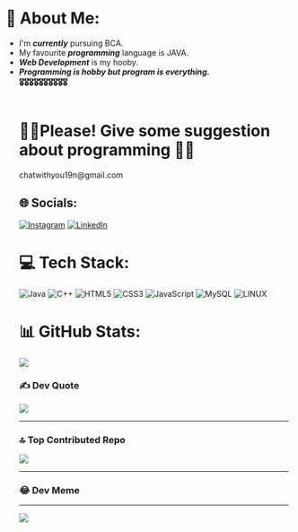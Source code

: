 # 💫 About Me:
<ul><li> I'm <i><strong>currently</strong></i> pursuing BCA. </li><li>My favourite <i><strong>programming</strong></i> language is JAVA. </li><li><i><strong>Web Development</strong></i> is my hooby. </li> <strong><i><li>Programming is hobby but program is everything.</li></i>🎖🎖🎖🎖🎖🎖🎖🎖🎖🎖</strong> <br> <br>
 <h1> <strong> 🎇✨Please! Give some suggestion about programming 🎇✨</strong> </h1>

<p>chatwithyou19n@gmail.com</p>
  
## 🌐 Socials:
[![Instagram](https://img.shields.io/badge/Instagram-%23E4405F.svg?logo=Instagram&logoColor=white)](https://instagram.com/hitam_himanshu0?igshid=ZDdkNTZiNTM=) [![LinkedIn](https://img.shields.io/badge/LinkedIn-%230077B5.svg?logo=linkedin&logoColor=white)](https://www.linkedin.com/in/himanshu-chaurasiya1818/) 

# 💻 Tech Stack:
![Java](https://img.shields.io/badge/java-%23ED8B00.svg?style=plastic&logo=java&logoColor=white) ![C++](https://img.shields.io/badge/c++-%2300599C.svg?style=plastic&logo=c%2B%2B&logoColor=white) ![HTML5](https://img.shields.io/badge/html5-%23E34F26.svg?style=plastic&logo=html5&logoColor=white) ![CSS3](https://img.shields.io/badge/css3-%231572B6.svg?style=plastic&logo=css3&logoColor=white) ![JavaScript](https://img.shields.io/badge/javascript-%23323330.svg?style=plastic&logo=javascript&logoColor=%23F7DF1E) ![MySQL](https://img.shields.io/badge/mysql-%2300f.svg?style=plastic&logo=mysql&logoColor=white) ![LINUX](https://img.shields.io/badge/Linux-FCC624?style=plastic&logo=linux&logoColor=black)
# 📊 GitHub Stats:

![](https://github-readme-streak-stats.herokuapp.com/?user=Himanshu-learner&theme=merko&hide_border=false)<br/>


### ✍️ Dev Quote
![](https://quotes-github-readme.vercel.app/api?type=vetical&theme=merko)

---------------------------
### 🔝 Top Contributed Repo
![](https://github-contributor-stats.vercel.app/api?username=Himanshu-learner&limit=5&theme=matrix&combine_all_yearly_contributions=true)

--------------------------
### 😂 Dev Meme

--------------------------
[![](https://visitcount.itsvg.in/api?id=Himanshu-learner&icon=2&color=6)](https://visitcount.itsvg.in)

